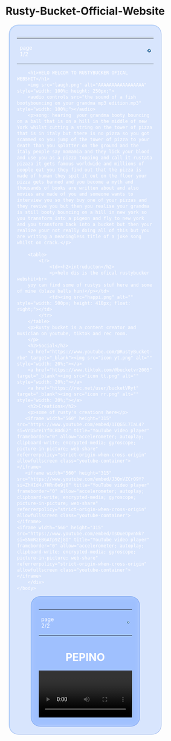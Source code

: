 # Rusty-Bucket-Official-Website<!DOCTYPE html>
<html>
    <head>
<title>Welkom to maiy cool webshit!!!!!</title>
<style>
body{
    background-image: url(bg2.png);
    background-repeat: repeat;
    background-size: 15%;
}
div{
    margin-left: 10%;
    margin-right: 10%;
background-color: rgba(255, 255, 255, 0.192);

}
h1{
    text-align: center;
}
.aero-glass {
  backdrop-filter: blur(7px);
  background-color: hsla(219, 100%, 50%, 0.144); 
  border: 1px solid rgba(1, 68, 194, 0.3);
  padding: 20px;
  color: white;
  margin-left: 10%;
    margin-right: 10%;
    background-image: url(refraction.png);
    background-repeat: no-repeat;
    background-size: 100%;
    background-attachment: fixed;
    border-radius: 25px;
    box-shadow: inset 1px 1px 1px 1px rgba(139, 199, 255, 0.281);
    }
    .youtube-container {
  border-radius: 16px;
  overflow: hidden;
  box-shadow: 0 0 20px rgba(0,0,0,0.2);
}
</style>
    </head>
    <body>
        <div class="aero-glass">
            <table style="width: 100%;">
                <tr>
                    <td>
<p>page 1/2</p>
                    </td>
                    <td>
<a href="pepino.htm"><img src="arrow.png" alt="" style="width: 3%; float: right;"></a>
                    </td>
                </tr>
            </table>
            
            
        <h1>HELO WELCOM TO RUSTYBUCKER OFICAL WEBSHIT</h1>
        <img src="laugh.png" alt="AAAAAAAAAAAAAAAAA" style="width: 100%; height: 250px;">
        <audio controls src="the sound of a fish bootybouncing on your grandma mp3 edition.mp3" style="width: 100%;"></audio>
        <p>song: hearing  your grandma booty bouncing on a ball that is on a hill in the middle of new York whilst cutting a string on the tower of pizza that is in italy but there is no pizza so you got scammed so you jump of the tower of pizza to your death than you splatter on the ground and the italy people say mamamia and they lick your blood and use you as a pizza topping and call it rustata pizaza it gets famous worldwide and millions of people eat you they find out that the pizza is made of human they spit it out on the floor your pizza gets banned and you become a myth and thousands of books are written about and also movies are made of you and someone wants to interview you so they buy one of your pizzas and they revive you but then you realise your grandma is still booty bouncing on a hill in new york so you transform into a pigeon and fly to new york and you transform back into a bucket but then your realize your not really doing all of this but you are writing a meaningless title of a joke song whilst on crack.</p>
        
        <table>
            <tr>
                <td><h2>intruducton</h2>
                <p>helo dis is the ofical rustybucker webshit<br>
        yoy can find some of rustys stuf here and some of mine (blaze balls hun)</p></td>
                <td><img src="happi.png" alt="" style="width: 500px; height: 410px; float: right;"></td>
            </tr>
        </table>
        <p>Rusty bucket is a content creator and musician on youtube, tiktok and rec room.
        </p>
        <h2>Social</h2>
        <a href="https://www.youtube.com/@RustyBucket-rbe" target="_blank"><img src="icon yt.png" alt="" style="width: 20%;"></a>
        <a href="https://www.tiktok.com/@bucketvr2005" target="_blank"><img src="icon tt.png" alt="" style="width: 20%;"></a>
        <a href="https://rec.net/user/bucketVRyt" target="_blank"><img src="icon rr.png" alt="" style="width: 20%;"></a>
        <h2>Creations</h2>
        <p>some of rusty's creations here</p>
       <iframe width="560" height="315" src="https://www.youtube.com/embed/1IQG5L7IaL4?si=VrD5reIYf0CBDd62" title="YouTube video player" frameborder="0" allow="accelerometer; autoplay; clipboard-write; encrypted-media; gyroscope; picture-in-picture; web-share" referrerpolicy="strict-origin-when-cross-origin" allowfullscreen class="youtube-container"></iframe>
       <iframe width="560" height="315" src="https://www.youtube.com/embed/J3QnVZCrO9Y?si=ZhHId4u7HRn0e9j0" title="YouTube video player" frameborder="0" allow="accelerometer; autoplay; clipboard-write; encrypted-media; gyroscope; picture-in-picture; web-share" referrerpolicy="strict-origin-when-cross-origin" allowfullscreen class="youtube-container"></iframe>
    <iframe width="560" height="315" src="https://www.youtube.com/embed/TsOueOpvnNk?si=SNmRzEBGATp9Zj8I" title="YouTube video player" frameborder="0" allow="accelerometer; autoplay; clipboard-write; encrypted-media; gyroscope; picture-in-picture; web-share" referrerpolicy="strict-origin-when-cross-origin" allowfullscreen class="youtube-container"></iframe>
        </div>
    </body>
</html>
<!DOCTYPE html>
<html>
    <head>
<title>PEPINO</title>
<style>
    body{
        background-image: url(pepinobg.png);
        background-repeat: repeat;
        background-size: 15%;
    }
    h1{
    text-align: center;
}
.aero-glass {
  backdrop-filter: blur(7px);
  background-color: hsla(219, 100%, 50%, 0.144); 
  border: 1px solid rgba(1, 68, 194, 0.3);
  padding: 20px;
  color: white;
  margin-left: 10%;
    margin-right: 10%;
    background-image: url(refraction.png);
    background-repeat: no-repeat;
    background-size: 100%;
    background-attachment: fixed;
    border-radius: 25px;
    box-shadow: inset 1px 1px 1px 1px rgba(139, 199, 255, 0.281);
    }
    .youtube-container {
  border-radius: 16px;
  overflow: hidden;
  box-shadow: 0 0 20px rgba(0,0,0,0.2);
}
</style>
    </head>
    <body>
        <div class="aero-glass">
            <table style="width: 100%;">
                <tr>
                    <td>
<p>page 2/2</p>
                    </td>
                    <td>
<a href="cool_website.html"><img src="arrow left.png" alt="" style="width: 3%; float: right;"></a>
                    </td>
                </tr>
            </table>
            <h1>PEPINO</h1>
            <video src="PEOPINO.webm" controls width="100%"></video>
        </div>
    </body>
</html>
